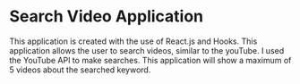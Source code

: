 # Search Video Application

This application is created with the use of React.js and Hooks. This application allows the user to search videos, similar to the youTube. I used the YouTube API to make searches. This application will show a maximum of 5 videos about the searched keyword.
